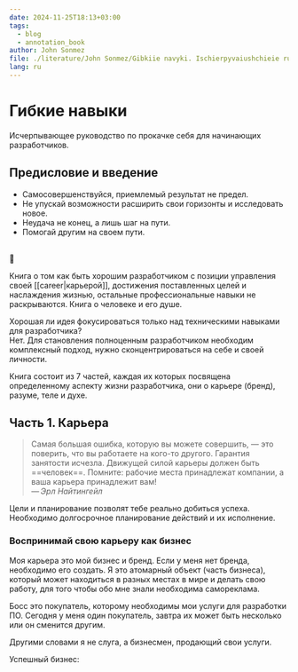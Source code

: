 ```yaml
---
date: 2024-11-25T18:13+03:00
tags:
  - blog
  - annotation_book
author: John Sonmez
file: ./literature/John Sonmez/Gibkiie navyki. Ischierpyvaiushchieie rukovodstvo po prokachkie siebia dlia nachinaiushchikh ra (2699)/Gibkiie navyki. Ischierpyvaiushchieie ruko - John Sonmez.fb2
lang: ru
---
```


# Гибкие навыки

Исчерпывающее руководство по прокачке себя для начинающих разработчиков.

## Предисловие и введение

- Самосовершенствуйся, приемлемый результат не предел.
- Не упускай возможности расширить свои горизонты и исследовать новое.
- Неудача не конец, а лишь шаг на пути.
- Помогай другим на своем пути.
<br class="f">
🙂

Книга о том как быть хорошим разработчиком с позиции управления своей
[[career|карьерой]], достижения поставленных целей и наслаждения жизнью,
остальные профессиональные навыки не раскрываются. Книга о человеке и его душе.

Хорошая ли идея фокусироваться только над техническими навыками для
разработчика?
<br class="f">
Нет. Для становления полноценным разработчиком необходим комплексный подход,
нужно сконцентрироваться на себе и своей личности.

Книга состоит из 7 частей, каждая их которых посвящена определенному аспекту
жизни разработчика, они о карьере (бренд), разуме, теле и духе.

## Часть 1. Карьера

> Самая большая ошибка, которую вы можете совершить, — это поверить, что вы
> работаете на кого-то другого. Гарантия занятости исчезла. Движущей силой
> карьеры должен быть ==человек==. Помните: рабочие места принадлежат компании, а
> ваша карьера принадлежит вам!\
> — <cite>Эрл Найтингейл</cite>

Цели и планирование позволят тебе реально добиться успеха. Необходимо
долгосрочное планирование действий и их исполнение.

### Воспринимай свою карьеру как бизнес

Моя карьера это мой бизнес и бренд. Если у меня нет бренда, необходимо его
создать. Я это атомарный объект (часть бизнеса), который может находиться в
разных местах в мире и делать свою работу, для того чтобы обо мне знали
необходима самореклама.

Босс это покупатель, которому необходимы мои услуги для разработки ПО. Сегодня у
меня один покупатель, завтра их может быть несколько или он сменится другим.

Другими словами я не слуга, а бизнесмен, продающий свои услуги.

Успешный бизнес:
